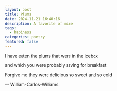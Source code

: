 ```yaml
---
layout: post
title: Plums
date: 2024-11-21 16:40:16
description: A favorite of mine
tags:
  - hapiness
categories: poetry
featured: false
---
```

I have eaten
the plums
that were in
the icebox

and which
you were probably
saving
for breakfast

Forgive me
they were delicious
so sweet
and so cold

 -- William-Carlos-Williams

